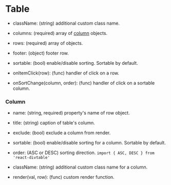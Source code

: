 # Table

* className: (string) additional custom class name.
* columns: (required) array of [column](#column) objects.
* rows: (required) array of objects.
* footer: (object) footer row.
* sortable: (bool) enable/disable sorting. Sortable by default.


* onItemClick(row): (func) handler of click on a row.
* onSortChange(column, order): (func) handler of click on a sortable column.

### Column

* name: (string, required) property's name of row object.
* title: (string) caption of table's column.
* exclude: (bool) exclude a column from render.
* sortable: (bool) enable/disable sorting for a column. Sortable by default.
* order: (ASC or DESC) sorting direction. `import { ASC, DESC } from 'react-divtable'`
* className: (string) additional custom class name for a column.


* render(val, row): (func) custom render function.
